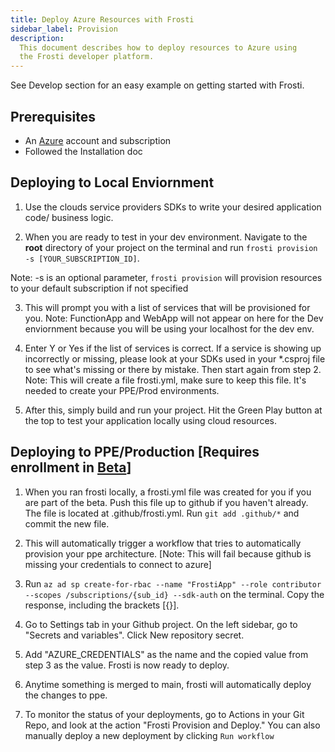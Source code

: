 ```yaml
---
title: Deploy Azure Resources with Frosti
sidebar_label: Provision
description:
  This document describes how to deploy resources to Azure using
  the Frosti developer platform.
---
```


See Develop section for an easy example on getting started with Frosti.

## Prerequisites

- An [Azure](https://portal.azure.com) account and subscription
- Followed the Installation doc

## Deploying to Local Enviornment

1. Use the clouds service providers SDKs to write your desired application code/ business logic. 

2. When you are ready to test in your dev environment. Navigate to the **root** directory of your project on the terminal and run `frosti provision -s [YOUR_SUBSCRIPTION_ID]`.

Note: -s is an optional parameter, `frosti provision` will provision resources to your default subscription if not specified

3. This will prompt you with a list of services that will be provisioned for you. 
Note: FunctionApp and WebApp will not appear on here for the Dev enviornment because you will be using your localhost for the dev env. 

4. Enter Y or Yes if the list of services is correct. If a service is showing up incorrectly or missing, please look at your SDKs used in your *.csproj file to see what's missing or there by mistake. Then start again from step 2.
Note: This will create a file frosti.yml, make sure to keep this file. It's needed to create your PPE/Prod environments.

5. After this, simply build and run your project. Hit the Green Play button at the top to test your application locally using cloud resources.

## Deploying to PPE/Production [Requires enrollment in [Beta](/enterprise)]
1. When you ran frosti locally, a frosti.yml file was created for you if you are part of the beta. Push this file up to github if you haven't already. The file is located at .github/frosti.yml. Run `git add .github/*` and commit the new file.

2. This will automatically trigger a workflow that tries to automatically provision your ppe architecture. [Note: This will fail because github is missing your credentials to connect to azure]

3. Run `az ad sp create-for-rbac --name "FrostiApp" --role contributor --scopes /subscriptions/{sub_id} --sdk-auth` on the terminal. Copy the response, including the brackets [{}].

4. Go to Settings tab in your Github project. On the left sidebar, go to "Secrets and variables". Click New repository secret.

5. Add "AZURE_CREDENTIALS" as the name and the copied value from step 3 as the value. Frosti is now ready to deploy.

6. Anytime something is merged to main, frosti will automatically deploy the changes to ppe.

7. To monitor the status of your deployments, go to Actions in your Git Repo, and look at the action "Frosti Provision and Deploy." You can also manually deploy a new deployment by clicking `Run workflow`
